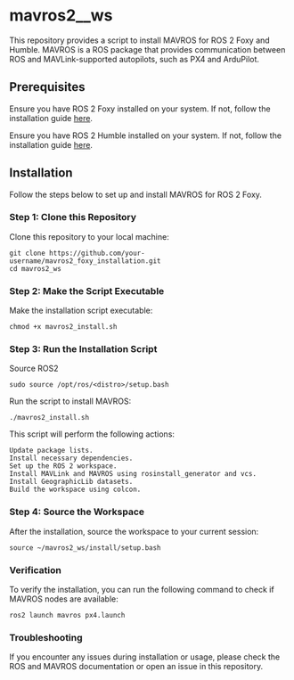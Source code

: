 # mavros2__ws
This repository provides a script to install MAVROS for ROS 2 Foxy and Humble. MAVROS is a ROS package that provides communication between ROS and MAVLink-supported autopilots, such as PX4 and ArduPilot.

## Prerequisites

Ensure you have ROS 2 Foxy installed on your system. If not, follow the installation guide [here](https://docs.ros.org/en/foxy/Installation.html).

Ensure you have ROS 2 Humble installed on your system. If not, follow the installation guide [here](https://docs.ros.org/en/humble/Installation.html).

## Installation

Follow the steps below to set up and install MAVROS for ROS 2 Foxy.

### Step 1: Clone this Repository

Clone this repository to your local machine:

```
git clone https://github.com/your-username/mavros2_foxy_installation.git
cd mavros2_ws
```

### Step 2: Make the Script Executable

Make the installation script executable:
```
chmod +x mavros2_install.sh
```
### Step 3: Run the Installation Script
Source ROS2 <Distro>
```
sudo source /opt/ros/<distro>/setup.bash
```
Run the script to install MAVROS:
```
./mavros2_install.sh
```
This script will perform the following actions:

    Update package lists.
    Install necessary dependencies.
    Set up the ROS 2 workspace.
    Install MAVLink and MAVROS using rosinstall_generator and vcs.
    Install GeographicLib datasets.
    Build the workspace using colcon.

### Step 4: Source the Workspace

After the installation, source the workspace to your current session:
```
source ~/mavros2_ws/install/setup.bash
```
### Verification

To verify the installation, you can run the following command to check if MAVROS nodes are available:
```
ros2 launch mavros px4.launch
```
### Troubleshooting

If you encounter any issues during installation or usage, please check the ROS and MAVROS documentation or open an issue in this repository.
